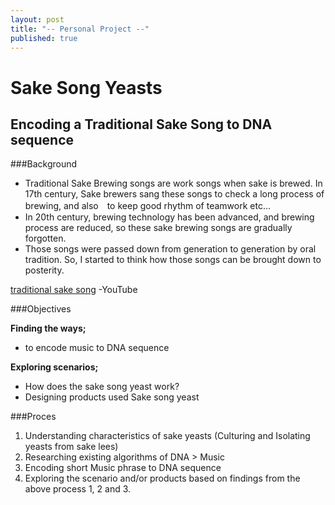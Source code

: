 ```yaml
---
layout: post
title: "-- Personal Project --"
published: true
---
```



# Sake Song Yeasts

## Encoding a Traditional Sake Song to DNA sequence



###Background

* Traditional Sake Brewing songs are work songs when sake is brewed.
In 17th century, Sake brewers sang these songs to check a long process of brewing, and also　to keep good rhythm of teamwork etc… 
* In 20th century, brewing technology has been advanced, and brewing process are reduced, so these sake brewing songs are gradually forgotten.
* Those songs were passed down from generation to generation by oral tradition. So, I started to think how those songs can be brought down to posterity.


[traditional sake song](https://www.youtube.com/watch?v=le4eRY3imvQ) -YouTube


###Objectives

**Finding the ways;**
- to encode music to DNA sequence

**Exploring scenarios;**
- How does the sake song yeast work?
- Designing products used Sake song yeast 


###Proces

1. Understanding characteristics of sake yeasts (Culturing and Isolating yeasts from sake lees)
2. Researching existing algorithms of DNA > Music 
3. Encoding short Music phrase to DNA sequence
4. Exploring the scenario and/or products based on findings from the above process 1, 2 and 3.

